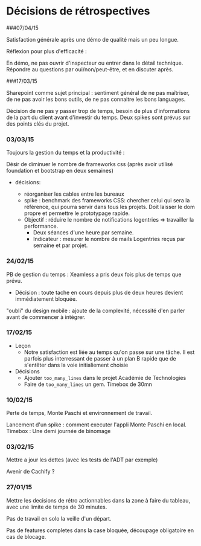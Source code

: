 # Décisions de rétrospectives

###07/04/15

Satisfaction générale après une démo de qualité mais un peu longue.

Réflexion pour plus d'efficacité :

   En démo, ne pas ouvrir d'inspecteur ou entrer dans le détail technique. Répondre au questions par oui/non/peut-être, et en discuter après. 

###17/03/15

Sharepoint comme sujet principal : sentiment général de ne pas maîtriser, de ne pas avoir les bons outils, de ne pas connaitre les bons languages. 

Décision de ne pas y passer trop de temps, besoin de plus d'informations de la part du client avant d'investir du temps. Deux spikes sont prévus sur des points clés du projet.


### 03/03/15

Toujours la gestion du temps et la productivité : 

Désir de diminuer le nombre de frameworks css (après avoir utilisé foundation et bootstrap en deux semaines)

* décisions:

  - réorganiser les cables entre les bureaux
  - spike : benchmark des frameworks CSS: chercher celui qui sera la référence, qui pourra servir dans tous les projets. Doit laisser le dom propre et permettre le prototypage rapide.
  - Objectif : réduire le nombre de notifications logentries => travailler la performance. 
      - Deux séances d'une heure par semaine.
      - Indicateur : mesurer le nombre de mails Logentries reçus par semaine et par projet. 

### 24/02/15

PB de gestion du temps : Xeamless a pris deux fois plus de temps que prévu.

* Décision : toute tache en cours depuis plus de deux heures devient immédiatement bloquée.

"oubli" du design mobile : ajoute de la complexité, nécessité d'en parler avant de commencer à intégrer.

### 17/02/15

* Leçon
  * Notre satisfaction est liée au temps qu'on passe sur une tâche. Il est parfois plus interressant de passer à un plan B rapide que de s'entêter dans la voie initialiement choisie
* Décisions 
  * Ajouter `too_many_lines` dans le projet Académie de Technologies
  * Faire de `too_many_lines` un gem. Timebox de 30mn

### 10/02/15

Perte de temps, Monte Paschi et environnement de travail.

Lancement d'un spike : comment executer l'appli Monte Paschi en local.
Timebox : Une demi journée de binomage

### 03/02/15

Mettre a jour les dettes (avec les tests de l'ADT par exemple)

Avenir de Cachify ?

### 27/01/15

Mettre les decisions de rétro actionnables dans la zone à faire du tableau, avec une limite de temps de 30 minutes.

Pas de travail en solo la veille d'un départ.

Pas de features completes dans la case bloquée, découpage obligatoire en cas de blocage.


